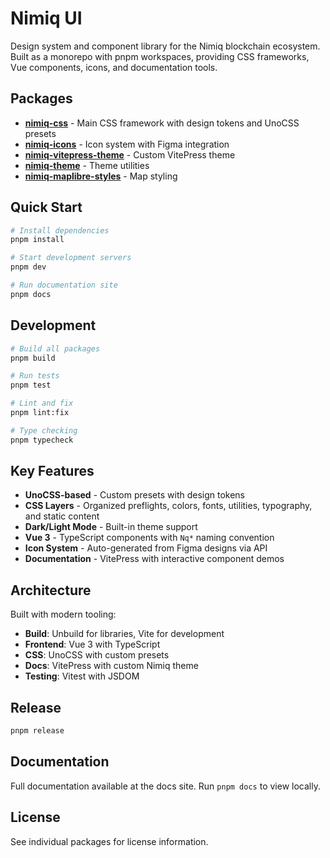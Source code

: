 # Nimiq UI

Design system and component library for the Nimiq blockchain ecosystem. Built as a monorepo with pnpm workspaces, providing CSS frameworks, Vue components, icons, and documentation tools.

## Packages

- **[nimiq-css](./packages/nimiq-css)** - Main CSS framework with design tokens and UnoCSS presets
- **[nimiq-icons](./packages/nimiq-icons)** - Icon system with Figma integration
- **[nimiq-vitepress-theme](./packages/nimiq-vitepress-theme)** - Custom VitePress theme
- **[nimiq-theme](./packages/nimiq-theme)** - Theme utilities
- **[nimiq-maplibre-styles](./packages/nimiq-maplibre-styles)** - Map styling

## Quick Start

```bash
# Install dependencies
pnpm install

# Start development servers
pnpm dev

# Run documentation site
pnpm docs
```

## Development

```bash
# Build all packages
pnpm build

# Run tests
pnpm test

# Lint and fix
pnpm lint:fix

# Type checking
pnpm typecheck
```

## Key Features

- **UnoCSS-based** - Custom presets with design tokens
- **CSS Layers** - Organized preflights, colors, fonts, utilities, typography, and static content
- **Dark/Light Mode** - Built-in theme support
- **Vue 3** - TypeScript components with `Nq*` naming convention
- **Icon System** - Auto-generated from Figma designs via API
- **Documentation** - VitePress with interactive component demos

## Architecture

Built with modern tooling:

- **Build**: Unbuild for libraries, Vite for development
- **Frontend**: Vue 3 with TypeScript
- **CSS**: UnoCSS with custom presets
- **Docs**: VitePress with custom Nimiq theme
- **Testing**: Vitest with JSDOM

## Release

```bash
pnpm release
```

## Documentation

Full documentation available at the docs site. Run `pnpm docs` to view locally.

## License

See individual packages for license information.

